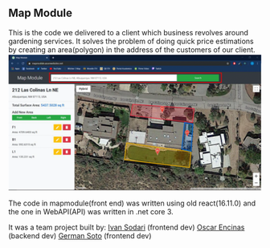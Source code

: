 ## Map Module
This is the code we delivered to a client which business revolves around gardening services. It solves the problem of doing quick price estimations by creating an area(polygon) in the address of the customers of our client.
![Image of the working code](MapModule1.png)

The code in mapmodule(front end) was written using old react(16.11.0) and the one in WebAPI(API) was written in .net core 3.

It was a team project built by:
[Ivan Sodari](https://www.linkedin.com/in/ivan-sodari/) (frontend dev)
[Oscar Encinas](https://www.linkedin.com/in/oscar-ignacio-encinas-verduzco-849a861aa/) (backend dev)
[German Soto](https://www.linkedin.com/in/german-soto-bab8ab226/) (frontend dev)
